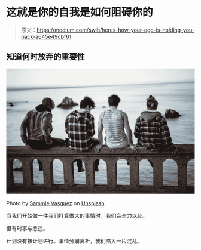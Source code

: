 # 这就是你的自我是如何阻碍你的

> 原文：<https://medium.com/swlh/heres-how-your-ego-is-holding-you-back-a645e49cbf61>

## 知道何时放弃的重要性

![](img/a93829d07eca5dbcbc45082161cd6cbb.png)

Photo by [Sammie Vasquez](https://unsplash.com/photos/RmO3If0EYHM?utm_source=unsplash&utm_medium=referral&utm_content=creditCopyText) on [Unsplash](https://unsplash.com/search/photos/friends?utm_source=unsplash&utm_medium=referral&utm_content=creditCopyText)

当我们开始做一件我们打算做大的事情时，我们会全力以赴。

但有时事与愿违。

计划没有按计划进行。事情分崩离析，我们陷入一片混乱。